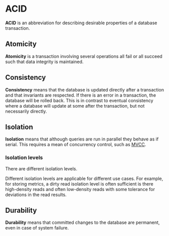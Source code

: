 # ACID

**ACID** is an abbreviation for describing desirable properties of a database
transaction.

## Atomicity

**Atomicity** is a transaction involving several operations all fail or all
succeed such that data integrity is maintained.

## Consistency

**Consistency** means that the database is updated directly after a transaction
and that invariants are respected. If there is an error in a transaction, the
database will be rolled back. This is in contrast to eventual consistency where
a database will update at some after the transaction, but not necessarily
directly.

## Isolation

**Isolation** means that although queries are run in parallel they behave as if
serial. This requires a mean of concurrency control, such as [MVCC](./mvcc.md).

### Isolation levels

There are different isolation levels.

Different isolation levels are applicable for different use cases. For example,
for storing metrics, a dirty read isolation level is often sufficient is there
high-density reads and often low-density reads with some tolerance for
deviations in the read results.

## Durability

**Durability** means that committed changes to the database are permanent, even
in case of system failure.
